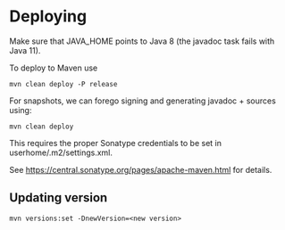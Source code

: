 Deploying
=========

Make sure that JAVA_HOME points to Java 8 (the javadoc task fails with Java 11).

To deploy to Maven use

```
mvn clean deploy -P release
```

For snapshots, we can forego signing and generating javadoc + sources using:

```
mvn clean deploy
```

This requires the proper Sonatype credentials to be set in userhome/.m2/settings.xml.

See https://central.sonatype.org/pages/apache-maven.html for details.

Updating version
----------------

```
mvn versions:set -DnewVersion=<new version>
```
